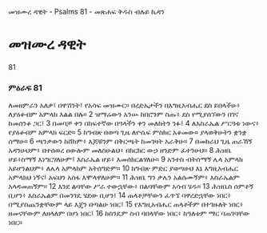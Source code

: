 ﻿
 መዝሙረ ዳዊት - Psalms 81 - መጽሐፍ ቅዱስ ብሉይ ኪዳን
# መዝሙረ ዳዊት
81
### ምዕራፍ 81
ለመዘምራን አለቃ፤ በዋሽንት፤ የአሳፍ መዝሙር።
 በረድኤታችን በእግዚአብሔር ደስ ይበላችሁ፥ ለያዕቆብም አምላክ እልል በሉ።
2  ዝማሬውን አንሡ ከበሮንም ስጡ፥ ደስ የሚያሰኘውን በገና ከመሰንቆ ጋር፤
3  በመባቻ ቀን በከፍተኛው በዓላችን ቀን መለከትን ንፉ፤
4  ለእስራኤል ሥርዓቱ ነውና፥ የያዕቆብም አምላክ ፍርድ።
5  ከግብጽ በወጣ ጊዜ ለዮሴፍ ምስክር አቆመው። ያላወቅሁትን ቋንቋ ሰማሁ።
6  ጫንቃውን ከሸክም፥ እጆቹንም በቅርጫት ከመገዛት አራቅሁ።
7  በመከራህ ጊዜ ጠራኸኝ አዳንሁህም፥ በተሰወረ ዐውሎም መለስሁልህ፥ በክርክር ውኃ ዘንድም ፈተንሁህ።
8  ሕዝቤ ሆይ፥ስማኝ እነግርሃለሁም፤ እስራኤል ሆይ፥ እመሰክርልሃለሁ።
9  አንተስ ብትሰማኝ ሌላ አምላክ አይሆንልህም፥ ለሌላ አምላክም አትሰግድም።
10  ከግብጽ ምድር ያወጣሁህ እኔ እግዚአብሔር አምላክህ ነኝና፤ አፍህን አስፋ እሞላዋለሁም።
11  ሕዝቤ ግን ቃሌን አልሰሙኝም፥ እስራኤልም አላዳመጠኝም።
12  እንደ ልባቸው ሥራ ተውኋቸው፥ በልባቸውም አሳብ ሄዱ።
13  ሕዝቤስ ሰምቶኝ ቢሆን፥ እስራኤልም በመንገዴ ሄደው ቢሆን፤
14  ጠላቶቻቸውን ፈጥኜ ባዋረድኋቸው ነበር፥ በሚያስጨንቋቸውም ላይ እጄን በጣልሁ ነበር፤
15  የእግዚአብሔር ጠላቶችም በተገዙለት ነበር፥ ዘመናቸውም ለዘላለም በሆነ ነበር፤
16  ከስንዴም ስብ ባበላቸው ነበር፥ ከዓለቱም ማር ባጠገባቸው ነበር። 
